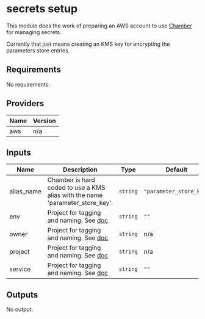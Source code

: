 # secrets setup

This module does the work of preparing an AWS account to use [Chamber](https://github.com/segmentio/chamber) for managing secrets.

Currently that just means creating an KMS key for encrypting the parameters store entries.


<!-- START -->
## Requirements

No requirements.

## Providers

| Name | Version |
|------|---------|
| aws | n/a |

## Inputs

| Name | Description | Type | Default | Required |
|------|-------------|------|---------|:--------:|
| alias\_name | Chamber is hard coded to use a KMS alias with the name 'parameter\_store\_key'. | `string` | `"parameter_store_key"` | no |
| env | Project for tagging and naming. See [doc](../README.md#consistent-tagging) | `string` | `""` | no |
| owner | Project for tagging and naming. See [doc](../README.md#consistent-tagging) | `string` | n/a | yes |
| project | Project for tagging and naming. See [doc](../README.md#consistent-tagging) | `string` | n/a | yes |
| service | Project for tagging and naming. See [doc](../README.md#consistent-tagging) | `string` | `""` | no |

## Outputs

No output.

<!-- END -->
